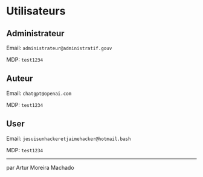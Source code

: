 # Utilisateurs

## Administrateur

Email: ``administrateur@administratif.gouv``

MDP: ``test1234``

## Auteur

Email: ``chatgpt@openai.com	``

MDP: ``test1234``

## User

Email: ``jesuisunhackeretjaimehacker@hotmail.bash``

MDP: ``test1234``


---
par Artur Moreira Machado
